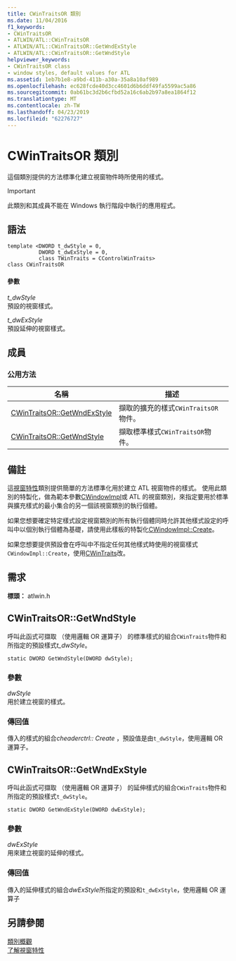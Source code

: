 ```yaml
---
title: CWinTraitsOR 類別
ms.date: 11/04/2016
f1_keywords:
- CWinTraitsOR
- ATLWIN/ATL::CWinTraitsOR
- ATLWIN/ATL::CWinTraitsOR::GetWndExStyle
- ATLWIN/ATL::CWinTraitsOR::GetWndStyle
helpviewer_keywords:
- CWinTraitsOR class
- window styles, default values for ATL
ms.assetid: 1eb7b1e8-a9bd-411b-a30a-35a8a10af989
ms.openlocfilehash: ec628fcde40d3cc4601d6b6ddf49fa5599ac5a86
ms.sourcegitcommit: 0ab61bc3d2b6cfbd52a16c6ab2b97a8ea1864f12
ms.translationtype: MT
ms.contentlocale: zh-TW
ms.lasthandoff: 04/23/2019
ms.locfileid: "62276727"
---
```

# <a name="cwintraitsor-class"></a>CWinTraitsOR 類別

這個類別提供的方法標準化建立視窗物件時所使用的樣式。

> [!IMPORTANT]
>  此類別和其成員不能在 Windows 執行階段中執行的應用程式。

## <a name="syntax"></a>語法

```
template <DWORD t_dwStyle = 0,
          DWORD t_dwExStyle = 0,
          class TWinTraits = CControlWinTraits>
class CWinTraitsOR
```

#### <a name="parameters"></a>參數

*t_dwStyle*<br/>
預設的視窗樣式。

*t_dwExStyle*<br/>
預設延伸的視窗樣式。

## <a name="members"></a>成員

### <a name="public-methods"></a>公用方法

|名稱|描述|
|----------|-----------------|
|[CWinTraitsOR::GetWndExStyle](#getwndexstyle)|擷取的擴充的樣式`CWinTraitsOR`物件。|
|[CWinTraitsOR::GetWndStyle](#getwndstyle)|擷取標準樣式`CWinTraitsOR`物件。|

## <a name="remarks"></a>備註

這[視窗特性](../../atl/understanding-window-traits.md)類別提供簡單的方法標準化用於建立 ATL 視窗物件的樣式。 使用此類別的特製化，做為範本參數[CWindowImpl](../../atl/reference/cwindowimpl-class.md)或 ATL 的視窗類別，來指定要用於標準與擴充樣式的最小集合的另一個該視窗類別的執行個體。

如果您想要確定特定樣式設定視窗類別的所有執行個體同時允許其他樣式設定的呼叫中以個別執行個體為基礎，請使用此樣板的特製化[CWindowImpl::Create](../../atl/reference/cwindowimpl-class.md#create)。

如果您想要提供預設會在呼叫中不指定任何其他樣式時使用的視窗樣式`CWindowImpl::Create`，使用[CWinTraits](../../atl/reference/cwintraits-class.md)改。

## <a name="requirements"></a>需求

**標頭：** atlwin.h

##  <a name="getwndstyle"></a>  CWinTraitsOR::GetWndStyle

呼叫此函式可擷取 （使用邏輯 OR 運算子） 的標準樣式的組合`CWinTraits`物件和所指定的預設樣式*t_dwStyle*。

```
static DWORD GetWndStyle(DWORD dwStyle);
```

### <a name="parameters"></a>參數

*dwStyle*<br/>
用於建立視窗的樣式。

### <a name="return-value"></a>傳回值

傳入的樣式的組合*cheaderctrl:: Create* ，預設值是由`t_dwStyle`，使用邏輯 OR 運算子。

##  <a name="getwndexstyle"></a>  CWinTraitsOR::GetWndExStyle

呼叫此函式可擷取 （使用邏輯 OR 運算子） 的延伸樣式的組合`CWinTraits`物件和所指定的預設樣式`t_dwStyle`。

```
static DWORD GetWndExStyle(DWORD dwExStyle);
```

### <a name="parameters"></a>參數

*dwExStyle*<br/>
用來建立視窗的延伸的樣式。

### <a name="return-value"></a>傳回值

傳入的延伸樣式的組合*dwExStyle*所指定的預設和`t_dwExStyle`，使用邏輯 OR 運算子

## <a name="see-also"></a>另請參閱

[類別概觀](../../atl/atl-class-overview.md)<br/>
[了解視窗特性](../../atl/understanding-window-traits.md)
